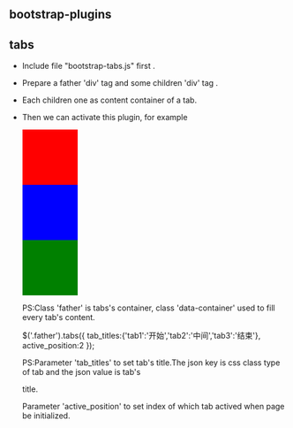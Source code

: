 ﻿## bootstrap-plugins

## tabs
  
  * Include file "bootstrap-tabs.js" first .

  * Prepare a father 'div' tag and some children 'div' tag . 
  
  * Each children one as content container of a tab.

  * Then we can activate this plugin, for example

	<div>
		<div class="father">
			<div class = "data-container">
				<div style="width:100px;height:100px;background-color:red;"></div>
			</div>
			<div class = "data-container">
				<div style="width:100px;height:100px;background-color:blue;"></div>
			</div>
			<div class = "data-container">
				<div style="width:100px;height:100px;background-color:green;"></div>
			</div>
		 </div>
	</div>

	PS:Class 'father' is tabs's container, class 'data-container' used to fill every tab's content.

	  $('.father').tabs({
			tab_titles:{'tab1':'开始','tab2':'中间','tab3':'结束'},
			active_position:2
		}); 

	PS:Parameter 'tab_titles' to set tab's title.The json key is css class type of tab and the json value is tab's 
	
	title.

	   Parameter 'active_position' to set index of which tab actived when page be initialized.
